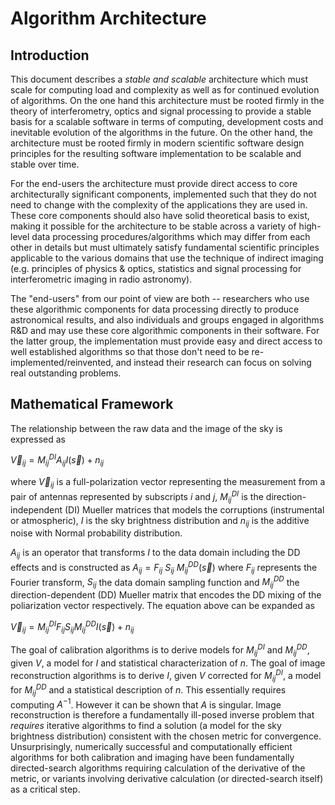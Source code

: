 # Algorithm Architecture
## Introduction
This document describes a _stable and scalable_ architecture which
must scale for computing load and complexity as well as for continued
evolution of algorithms.  On the one hand this architecture must be
rooted firmly in the theory of interferometry, optics and signal
processing to provide a stable basis for a scalable software in terms
of computing, development costs and inevitable evolution of the
algorithms in the future.  On the other hand, the architecture must be
rooted firmly in modern scientific software design principles for the
resulting software implementation to be scalable and stable over time.

For the end-users the architecture must provide direct access to core
architecturally significant components, implemented such that they do
not need to change with the complexity of the applications they are
used in.  These core components should also have solid theoretical
basis to exist, making it possible for the architecture to be stable
across a variety of high-level data processing procedures/algorithms
which may differ from each other in details but must ultimately
satisfy fundamental scientific principles applicable to the various
domains that use the technique of indirect imaging (e.g. principles of
physics & optics, statistics and signal processing for interferometric
imaging in radio astronomy).

The "end-users" from our point of view are both -- researchers who use
these algorithmic components for data processing directly to produce
astronomical results, and also individuals and groups engaged in
algorithms R&D and may use these core algorithmic components in their
software.  For the latter group, the implementation must provide easy
and direct access to well established algorithms so that those don't
need to be re-implemented/reinvented, and instead their research can
focus on solving real outstanding problems.

## Mathematical Framework

The relationship between the raw data and the image of the sky is
expressed as

$\vec V_{ij} = M^{DI}_ {ij} A_{ij} I( \vec s ) + n_{ij}$
 
where $\vec V_{ij}$ is a full-polarization vector representing the
measurement from a pair of antennas represented by subscripts $i$ and
$j$, $M^{DI}_ {ij}$ is the direction-independent (DI) Mueller matrices
that models the corruptions (instrumental or atmospheric), $I$
is the sky brightness distribution and $n_{ij}$ is the
additive noise with Normal probability distribution.

$A_{ij}$ is an operator that transforms $I$ to the data domain
including the DD effects and is constructed as $A_{ij}=F_{ij}~S_{ij} ~ M^{DD}_ {ij} (\vec s)$ where $F_{ij}$ represents the Fourier transform,
$S_{ij}$ the data domain sampling function and $M^{DD}_ {ij}$ the
direction-dependent (DD) Mueller matrix that encodes the DD mixing of
the poliarization vector respectively.  The equation above can be expanded as

$\vec V_{ij} = M^{DI}_ {ij} F_{ij} S_{ij} M^{DD}_ {ij} I( \vec s ) + n_{ij}$

The goal of calibration
algorithms is to derive models for $M^{DI}_ {ij}$ and $M^{DD}_ {ij}$,
given $V$, a model for $I$ and statistical characterization of
$n$. The goal of image reconstruction algorithms is to derive $I$,
given $V$ corrected for $M^{DI}_ {ij}$, a model for $M^{DD}_ {ij}$ and
a statistical description of $n$.  This essentially requires computing
$A^{-1}$. However it can be shown that $A$ is singular.  Image
reconstruction is therefore a fundamentally ill-posed inverse problem
that _requires_ iterative algorithms to find a solution (a model for
the sky brightness distribution) consistent with the chosen metric for
convergence.  Unsurprisingly, numerically successful and
computationally efficient algorithms for both calibration and imaging
have been fundamentally directed-search algorithms requiring
calculation of the derivative of the metric, or variants involving
derivative calculation (or directed-search itself) as a critical step.